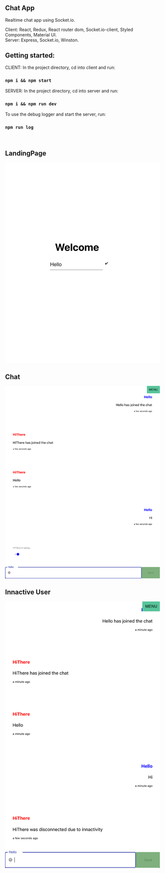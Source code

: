 ## Chat App

Realtime chat app using Socket.io.
<br/>

Client:
React, Redux, React router dom, Socket.io-client, Styled Components, Material UI.
<br/>
Server: Express, Socket.io, Winston.

## Getting started:

CLIENT: In the project directory, cd into client and run:

### `npm i && npm start`

SERVER: In the project directory, cd into server and run:

### `npm i && npm run dev`

To use the debug logger and start the server, run:

### `npm run log`

<br/>

## LandingPage

![LandingPage](LandingPage.png)

## Chat
![Chat](Chat.png)

## Innactive User
![Innactive User](InnactiveUser.png)

